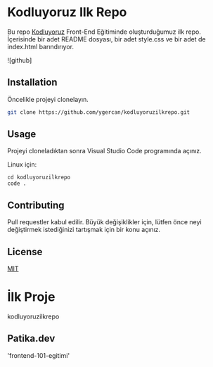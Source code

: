 # Kodluyoruz Ilk Repo

Bu repo [Kodluyoruz](https://www.kodluyoruz.org) Front-End Eğitiminde oluşturduğumuz ilk repo. İçerisinde bir adet README dosyası, bir adet style.css ve bir adet de index.html barındırıyor.

![github]

## Installation

Öncelikle projeyi clonelayın.

```bash
git clone https://github.com/ygercan/kodluyoruzilkrepo.git
```

## Usage

Projeyi cloneladıktan sonra Visual Studio Code programında açınız.

Linux için:
```linux
cd kodluyoruzilkrepo
code .
```

## Contributing
Pull requestler kabul edilir. Büyük değişiklikler için, lütfen önce neyi değiştirmek istediğinizi tartışmak için bir konu açınız.


## License
[MIT](https://choosealicense.com/licenses/mit/)



# İlk Proje
kodluyoruzilkrepo

## Patika.dev 
'frontend-101-egitimi'


